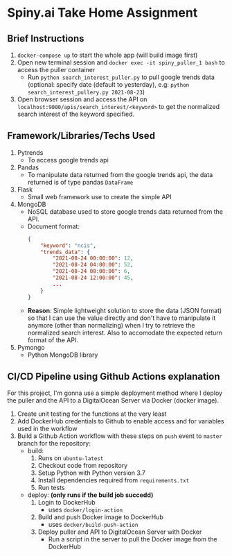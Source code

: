 # Spiny.ai Take Home Assignment

## Brief Instructions

1. `docker-compose up` to start the whole app (will build image first)
2. Open new terminal session and `docker exec -it spiny_puller_1 bash` to access the puller container
    - Run `python search_interest_puller.py` to pull google trends data (optional: specify date (default to yesterday), e.g: `python search_interest_pullery.py 2021-08-23`)
3. Open browser session and access the API on `localhost:9000/apis/search_interest/<keyword>` to get the normalized search interest of the keyword specified.

## Framework/Libraries/Techs Used

1. Pytrends
    - To access google trends api
2. Pandas
    - To manipulate data returned from the google trends api, the data returned is of type pandas `DataFrame`
3. Flask
    - Small web framework use to create the simple API
4. MongoDB
    - NoSQL database used to store google trends data returned from the API.
    - Document format:
        ```json
        {
            "keyword": "ncis",
            "trends_data": {
                "2021-08-24 00:00:00": 12,
                "2021-08-24 04:00:00": 52,
                "2021-08-24 08:00:00": 6,
                "2021-08-24 12:00:00": 45,
                ...
            }
        }
        ```
    - **Reason**: Simple lightweight solution to store the data (JSON format) so that I can use the value directly and don't have to manipulate it anymore (other than normalizing) when I try to retrieve the normalized search interest. Also to accomodate the expected return format of the API.
5. Pymongo
    - Python MongoDB library

## CI/CD Pipeline using Github Actions explanation

For this project, I'm gonna use a simple deployment method where I deploy the puller and the API to a DigitalOcean Server via Docker (docker image).

1. Create unit testing for the functions at the very least
2. Add DockerHub credentials to Github to enable access and for variables used in the workflow
2. Build a Github Action workflow with these steps on `push` event to `master` branch for the repository:
    - build:
        1. Runs on `ubuntu-latest`
        2. Checkout code from repository
        3. Setup Python with Python version 3.7
        5. Install dependencies required from `requirements.txt`
        4. Run tests
    - deploy: **(only runs if the build job succedd)**
        1. Login to DockerHub
            - uses `docker/login-action`
        2. Build and push Docker image to DockerHub
            - uses `docker/build-push-action`
        3. Deploy puller and API to DigitalOcean Server with Docker
            - Run a script in the server to pull the Docker image from the DockerHub
